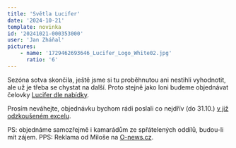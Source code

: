 ```yaml
---
title: 'Světla Lucifer'
date: '2024-10-21'
template: novinka
id: '20241021-000353000'
user: 'Jan Zháňal'
pictures:
    - name: '1729462693646_Lucifer_Logo_White02.jpg'
      ratio: '6'
---
```

Sezóna sotva skončila, ještě jsme si tu proběhnutou ani nestihli vyhodnotit, ale už je třeba se chystat na další. Proto stejně jako loni budeme objednávat čelovky [Lucifer dle nabídky](https://www.orientacnisporty.cz/upload/partners/csos/NabidkaOBklubyLucifer2024.pdf).

Prosím neváhejte, objednávku bychom rádi poslali co nejdřív (do 31.10.) [v již odzkoušeném excelu](https://docs.google.com/spreadsheets/d/1ppVhqymmShyeyTaQqHolC_C5lbDnNqRtfdXaCXeznK0/edit?usp=sharing).

PS: objednáme samozřejmě i kamarádům ze spřátelených oddílů, budou-li mít zájem.
PPS: Reklama od Miloše na [O-news.cz](https://o-news.cz/milos-nykodym-lucifer-ultra-je-nejlepsi-celovka-jakou-jsem-kdy-mel/). 
